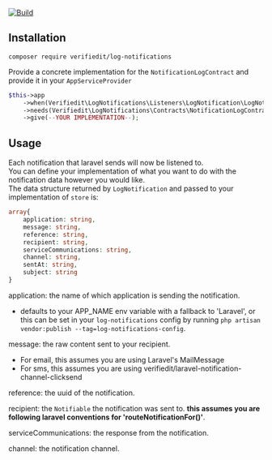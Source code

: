 [![Build](https://github.com/verifiedit/log-notifications/actions/workflows/build.yml/badge.svg)](https://github.com/verifiedit/log-notifications/actions/workflows/build.yml)

## Installation

```composer require verifiedit/log-notifications```

Provide a concrete implementation for the ```NotificationLogContract``` and provide it in your ```AppServiceProvider```

```php
$this->app
    ->when(Verifiedit\LogNotifications\Listeners\LogNotification\LogNotification::class)
    ->needs(Verifiedit\LogNotifications\Contracts\NotificationLogContract::class)
    ->give(--YOUR IMPLEMENTATION--);
```

## Usage

Each notification that laravel sends will now be listened to.  
You can define your implementation of what you want to do with the notification data however you would like.  
The data structure returned by ```LogNotification``` and passed to your implementation of ```store``` is:
```php
array{
    application: string,
    message: string,
    reference: string,
    recipient: string,
    serviceCommunications: string,
    channel: string,
    sentAt: string,
    subject: string
}
```
  
application: the name of which application is sending the notification.  
- defaults to your APP_NAME env variable with a fallback to 'Laravel', or this can be set in your ```log-notifications``` config by running ```php artisan vendor:publish --tag=log-notifications-config```. 
  
message: the raw content sent to your recipient.
- For email, this assumes you are using Laravel's MailMessage
- For sms, this assumes you are using verifiedit/laravel-notification-channel-clicksend
  
reference: the uuid of the notification.  
  
recipient: the ```Notifiable``` the notification was sent to. <b>this assumes you are following laravel conventions for 'routeNotificationFor()'</b>.  
  
serviceCommunications: the response from the notification.  
  
channel: the notification channel.  
